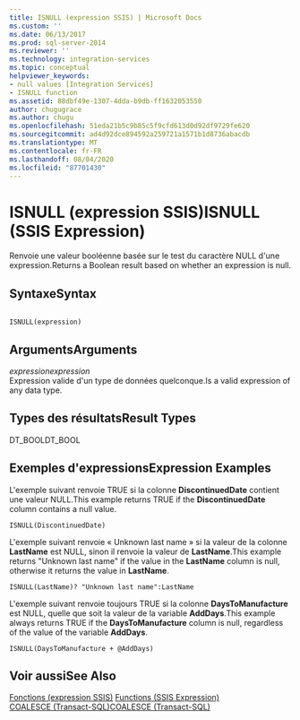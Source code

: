 ```yaml
---
title: ISNULL (expression SSIS) | Microsoft Docs
ms.custom: ''
ms.date: 06/13/2017
ms.prod: sql-server-2014
ms.reviewer: ''
ms.technology: integration-services
ms.topic: conceptual
helpviewer_keywords:
- null values [Integration Services]
- ISNULL function
ms.assetid: 88dbf49e-1307-4dda-b9db-ff1632053550
author: chugugrace
ms.author: chugu
ms.openlocfilehash: 51eda21b5c9b85c5f9cfd613d0d92df9729fe620
ms.sourcegitcommit: ad4d92dce894592a259721a1571b1d8736abacdb
ms.translationtype: MT
ms.contentlocale: fr-FR
ms.lasthandoff: 08/04/2020
ms.locfileid: "87701430"
---
```

# <a name="isnull-ssis-expression"></a><span data-ttu-id="2d9fc-102">ISNULL (expression SSIS)</span><span class="sxs-lookup"><span data-stu-id="2d9fc-102">ISNULL (SSIS Expression)</span></span>
  <span data-ttu-id="2d9fc-103">Renvoie une valeur booléenne basée sur le test du caractère NULL d'une expression.</span><span class="sxs-lookup"><span data-stu-id="2d9fc-103">Returns a Boolean result based on whether an expression is null.</span></span>  
  
## <a name="syntax"></a><span data-ttu-id="2d9fc-104">Syntaxe</span><span class="sxs-lookup"><span data-stu-id="2d9fc-104">Syntax</span></span>  
  
```  
  
ISNULL(expression)  
```  
  
## <a name="arguments"></a><span data-ttu-id="2d9fc-105">Arguments</span><span class="sxs-lookup"><span data-stu-id="2d9fc-105">Arguments</span></span>  
 <span data-ttu-id="2d9fc-106">*expression*</span><span class="sxs-lookup"><span data-stu-id="2d9fc-106">*expression*</span></span>  
 <span data-ttu-id="2d9fc-107">Expression valide d'un type de données quelconque.</span><span class="sxs-lookup"><span data-stu-id="2d9fc-107">Is a valid expression of any data type.</span></span>  
  
## <a name="result-types"></a><span data-ttu-id="2d9fc-108">Types des résultats</span><span class="sxs-lookup"><span data-stu-id="2d9fc-108">Result Types</span></span>  
 <span data-ttu-id="2d9fc-109">DT_BOOL</span><span class="sxs-lookup"><span data-stu-id="2d9fc-109">DT_BOOL</span></span>  
  
## <a name="expression-examples"></a><span data-ttu-id="2d9fc-110">Exemples d'expressions</span><span class="sxs-lookup"><span data-stu-id="2d9fc-110">Expression Examples</span></span>  
 <span data-ttu-id="2d9fc-111">L'exemple suivant renvoie TRUE si la colonne **DiscontinuedDate** contient une valeur NULL.</span><span class="sxs-lookup"><span data-stu-id="2d9fc-111">This example returns TRUE if the **DiscontinuedDate** column contains a null value.</span></span>  
  
```  
ISNULL(DiscontinuedDate)  
```  
  
 <span data-ttu-id="2d9fc-112">L'exemple suivant renvoie « Unknown last name » si la valeur de la colonne **LastName** est NULL, sinon il renvoie la valeur de **LastName**.</span><span class="sxs-lookup"><span data-stu-id="2d9fc-112">This example returns "Unknown last name" if the value in the **LastName** column is null, otherwise it returns the value in **LastName**.</span></span>  
  
```  
ISNULL(LastName)? "Unknown last name":LastName  
```  
  
 <span data-ttu-id="2d9fc-113">L'exemple suivant renvoie toujours TRUE si la colonne **DaysToManufacture** est NULL, quelle que soit la valeur de la variable **AddDays**.</span><span class="sxs-lookup"><span data-stu-id="2d9fc-113">This example always returns TRUE if the **DaysToManufacture** column is null, regardless of the value of the variable **AddDays**.</span></span>  
  
```  
ISNULL(DaysToManufacture + @AddDays)  
```  
  
## <a name="see-also"></a><span data-ttu-id="2d9fc-114">Voir aussi</span><span class="sxs-lookup"><span data-stu-id="2d9fc-114">See Also</span></span>  
 <span data-ttu-id="2d9fc-115">[Fonctions &#40;expression SSIS&#41;](functions-ssis-expression.md) </span><span class="sxs-lookup"><span data-stu-id="2d9fc-115">[Functions &#40;SSIS Expression&#41;](functions-ssis-expression.md) </span></span>  
 [<span data-ttu-id="2d9fc-116">COALESCE &#40;Transact-SQL&#41;</span><span class="sxs-lookup"><span data-stu-id="2d9fc-116">COALESCE &#40;Transact-SQL&#41;</span></span>](/sql/t-sql/language-elements/coalesce-transact-sql)  
  
  
